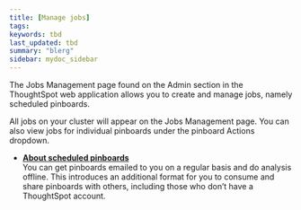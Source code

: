 ```yaml
---
title: [Manage jobs]
tags: 
keywords: tbd
last_updated: tbd
summary: "blerg"
sidebar: mydoc_sidebar
---
```

The Jobs Management page found on the Admin section in the ThoughtSpot web application allows you to create and manage jobs, namely scheduled pinboards.

All jobs on your cluster will appear on the Jobs Management page. You can also view jobs for individual pinboards under the pinboard Actions dropdown.

-   **[About scheduled pinboards](../../admin/manage_jobs/about_scheduled_pinboards.html)**  
You can get pinboards emailed to you on a regular basis and do analysis offline. This introduces an additional format for you to consume and share pinboards with others, including those who don’t have a ThoughtSpot account.
